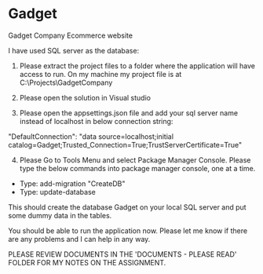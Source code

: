 # Gadget
Gadget Company Ecommerce website

I have used SQL server as the database:
1. Please extract the project files to a folder where the application will have access to run. On my machine my project file is at C:\Projects\GadgetCompany
 
2. Please open the solution in Visual studio
3. Please open the appsettings.json file and add your sql server name instead of localhost in below connection string:

"DefaultConnection": "data source=localhost;initial catalog=Gadget;Trusted_Connection=True;TrustServerCertificate=True"

4. Please Go to Tools Menu and select Package Manager Console. Please type the below commands into package manager console, one at a time.

- Type: add-migration "CreateDB"
- Type: update-database

This should create the database Gadget on your local SQL server and put some dummy data in the tables.

You should be able to run the application now. Please let me know if there are any problems and I can help in any way.

PLEASE REVIEW DOCUMENTS IN THE 'DOCUMENTS - PLEASE READ' FOLDER FOR MY NOTES ON THE ASSIGNMENT.
